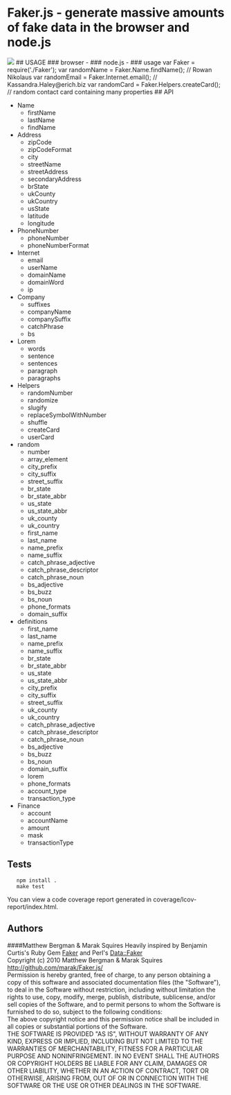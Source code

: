 # Faker.js - generate massive amounts of fake data in the browser and node.js
<img src = "http://imgur.com/KiinQ.png" border = "0">
## USAGE
### browser -
      <script src = "Faker.js" type = "text/javascript"></script>
      <script>
        var randomName = Faker.Name.findName(); // Caitlyn Kerluke
        var randomEmail = Faker.Internet.email(); // Rusty@arne.info
        var randomCard = Faker.Helpers.createCard(); // random contact card containing many properties
      </script>
### node.js -
### usage
      var Faker = require('./Faker');
      var randomName = Faker.Name.findName(); // Rowan Nikolaus
      var randomEmail = Faker.Internet.email(); // Kassandra.Haley@erich.biz
      var randomCard = Faker.Helpers.createCard(); // random contact card containing many properties
## API

* Name
  * firstName
  * lastName
  * findName
* Address
  * zipCode
  * zipCodeFormat
  * city
  * streetName
  * streetAddress
  * secondaryAddress
  * brState
  * ukCounty
  * ukCountry
  * usState
  * latitude
  * longitude
* PhoneNumber
  * phoneNumber
  * phoneNumberFormat
* Internet
  * email
  * userName
  * domainName
  * domainWord
  * ip
* Company
  * suffixes
  * companyName
  * companySuffix
  * catchPhrase
  * bs
* Lorem
  * words
  * sentence
  * sentences
  * paragraph
  * paragraphs
* Helpers
  * randomNumber
  * randomize
  * slugify
  * replaceSymbolWithNumber
  * shuffle
  * createCard
  * userCard
* random
  * number
  * array\_element
  * city\_prefix
  * city\_suffix
  * street\_suffix
  * br\_state
  * br\_state\_abbr
  * us\_state
  * us\_state\_abbr
  * uk\_county
  * uk\_country
  * first\_name
  * last\_name
  * name\_prefix
  * name\_suffix
  * catch\_phrase\_adjective
  * catch\_phrase\_descriptor
  * catch\_phrase\_noun
  * bs\_adjective
  * bs\_buzz
  * bs\_noun
  * phone\_formats
  * domain\_suffix
* definitions
  * first\_name
  * last\_name
  * name\_prefix
  * name\_suffix
  * br\_state
  * br\_state\_abbr
  * us\_state
  * us\_state\_abbr
  * city\_prefix
  * city\_suffix
  * street\_suffix
  * uk\_county
  * uk\_country
  * catch\_phrase\_adjective
  * catch\_phrase\_descriptor
  * catch\_phrase\_noun
  * bs\_adjective
  * bs\_buzz
  * bs\_noun
  * domain\_suffix
  * lorem
  * phone\_formats
  * account\_type
  * transaction\_type
* Finance
  * account
  * accountName
  * amount
  * mask
  * transactionType
  
## Tests
       npm install .
       make test
You can view a code coverage report generated in coverage/lcov-report/index.html.
## Authors
####Matthew Bergman & Marak Squires
Heavily inspired by Benjamin Curtis's Ruby Gem [Faker](http://faker.rubyforge.org/) and Perl's [Data::Faker](http://search.cpan.org/~jasonk/Data-Faker-0.07/lib/Data/Faker.pm)
<br/>
Copyright (c) 2010 Matthew Bergman & Marak Squires http://github.com/marak/Faker.js/
<br/>
Permission is hereby granted, free of charge, to any person obtaining
a copy of this software and associated documentation files (the
"Software"), to deal in the Software without restriction, including
without limitation the rights to use, copy, modify, merge, publish,
distribute, sublicense, and/or sell copies of the Software, and to
permit persons to whom the Software is furnished to do so, subject to
the following conditions:
<br/>
The above copyright notice and this permission notice shall be
included in all copies or substantial portions of the Software.
<br/>
THE SOFTWARE IS PROVIDED "AS IS", WITHOUT WARRANTY OF ANY KIND,
EXPRESS OR IMPLIED, INCLUDING BUT NOT LIMITED TO THE WARRANTIES OF
MERCHANTABILITY, FITNESS FOR A PARTICULAR PURPOSE AND
NONINFRINGEMENT. IN NO EVENT SHALL THE AUTHORS OR COPYRIGHT HOLDERS BE
LIABLE FOR ANY CLAIM, DAMAGES OR OTHER LIABILITY, WHETHER IN AN ACTION
OF CONTRACT, TORT OR OTHERWISE, ARISING FROM, OUT OF OR IN CONNECTION
WITH THE SOFTWARE OR THE USE OR OTHER DEALINGS IN THE SOFTWARE.